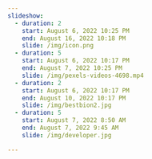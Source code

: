```yaml
---
slideshow:
  - duration: 2
    start: August 6, 2022 10:25 PM
    end: August 16, 2022 10:18 PM
    slide: /img/icon.png
  - duration: 5
    start: August 6, 2022 10:17 PM
    end: August 7, 2022 10:25 PM
    slide: /img/pexels-videos-4698.mp4
  - duration: 2
    start: August 6, 2022 10:17 PM
    end: August 10, 2022 10:17 PM
    slide: /img/bestbion2.jpg
  - duration: 5
    start: August 7, 2022 8:50 AM
    end: August 7, 2022 9:45 AM
    slide: /img/developer.jpg

---
```

